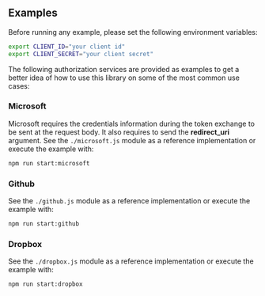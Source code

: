 ## Examples

Before running any example, please set the following environment variables:

```bash
export CLIENT_ID="your client id"
export CLIENT_SECRET="your client secret"
```

The following authorization services are provided as examples to get a better idea of how to use this library on some of the most common use cases:


### Microsoft

Microsoft requires the credentials information during the token exchange to be sent at the request body. It also requires to send the **redirect_uri** argument. See the `./microsoft.js` module as a reference implementation or execute the example with:

```bash
npm run start:microsoft
```

### Github

See the `./github.js` module as a reference implementation or execute the example with:

```bash
npm run start:github
```

### Dropbox

See the `./dropbox.js` module as a reference implementation or execute the example with:

```bash
npm run start:dropbox
```

